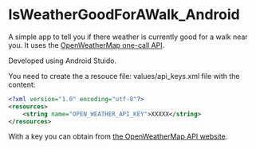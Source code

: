 # IsWeatherGoodForAWalk_Android

A simple app to tell you if there weather is currently good for a walk near you. It uses the [OpenWeatherMap one-call API](https://openweathermap.org/api/one-call-api).

Developed using Android Stuido.

You need to create the a resouce file: values/api_keys.xml file with the content:

```xml
<?xml version="1.0" encoding="utf-8"?>
<resources>
    <string name="OPEN_WEATHER_API_KEY">XXXXX</string>
</resources>
```

With a key you can obtain from [the OpenWeatherMap API website](https://openweathermap.org/appid).
